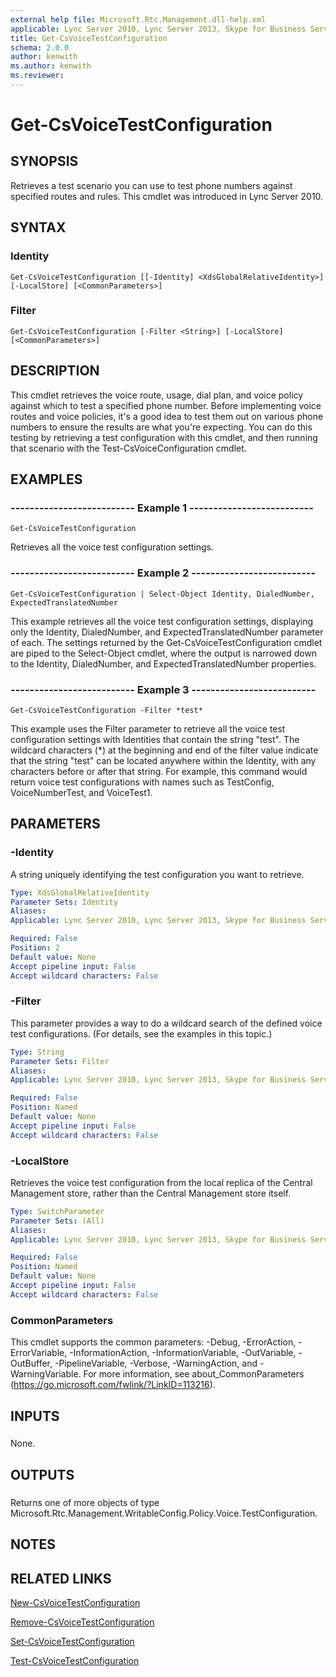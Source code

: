 ```yaml
---
external help file: Microsoft.Rtc.Management.dll-help.xml
applicable: Lync Server 2010, Lync Server 2013, Skype for Business Server 2015, Skype for Business Server 2019
title: Get-CsVoiceTestConfiguration
schema: 2.0.0
author: kenwith
ms.author: kenwith
ms.reviewer:
---
```


# Get-CsVoiceTestConfiguration

## SYNOPSIS
Retrieves a test scenario you can use to test phone numbers against specified routes and rules.
This cmdlet was introduced in Lync Server 2010.



## SYNTAX

### Identity
```
Get-CsVoiceTestConfiguration [[-Identity] <XdsGlobalRelativeIdentity>] [-LocalStore] [<CommonParameters>]
```

### Filter
```
Get-CsVoiceTestConfiguration [-Filter <String>] [-LocalStore] [<CommonParameters>]
```

## DESCRIPTION
This cmdlet retrieves the voice route, usage, dial plan, and voice policy against which to test a specified phone number.
Before implementing voice routes and voice policies, it's a good idea to test them out on various phone numbers to ensure the results are what you're expecting.
You can do this testing by retrieving a test configuration with this cmdlet, and then running that scenario with the Test-CsVoiceConfiguration cmdlet.



## EXAMPLES

### -------------------------- Example 1 --------------------------
```
Get-CsVoiceTestConfiguration
```

Retrieves all the voice test configuration settings.


### -------------------------- Example 2 --------------------------
```
Get-CsVoiceTestConfiguration | Select-Object Identity, DialedNumber, ExpectedTranslatedNumber
```

This example retrieves all the voice test configuration settings, displaying only the Identity, DialedNumber, and ExpectedTranslatedNumber parameter of each.
The settings returned by the Get-CsVoiceTestConfiguration cmdlet are piped to the Select-Object cmdlet, where the output is narrowed down to the Identity, DialedNumber, and ExpectedTranslatedNumber properties.


### -------------------------- Example 3 --------------------------
```
Get-CsVoiceTestConfiguration -Filter *test*
```

This example uses the Filter parameter to retrieve all the voice test configuration settings with Identities that contain the string "test".
The wildcard characters (*) at the beginning and end of the filter value indicate that the string "test" can be located anywhere within the Identity, with any characters before or after that string.
For example, this command would return voice test configurations with names such as TestConfig, VoiceNumberTest, and VoiceTest1.



## PARAMETERS

### -Identity
A string uniquely identifying the test configuration you want to retrieve.

```yaml
Type: XdsGlobalRelativeIdentity
Parameter Sets: Identity
Aliases: 
Applicable: Lync Server 2010, Lync Server 2013, Skype for Business Server 2015, Skype for Business Server 2019

Required: False
Position: 2
Default value: None
Accept pipeline input: False
Accept wildcard characters: False
```

### -Filter
This parameter provides a way to do a wildcard search of the defined voice test configurations.
(For details, see the examples in this topic.)

```yaml
Type: String
Parameter Sets: Filter
Aliases: 
Applicable: Lync Server 2010, Lync Server 2013, Skype for Business Server 2015, Skype for Business Server 2019

Required: False
Position: Named
Default value: None
Accept pipeline input: False
Accept wildcard characters: False
```

### -LocalStore
Retrieves the voice test configuration from the local replica of the Central Management store, rather than the Central Management store itself.

```yaml
Type: SwitchParameter
Parameter Sets: (All)
Aliases: 
Applicable: Lync Server 2010, Lync Server 2013, Skype for Business Server 2015, Skype for Business Server 2019

Required: False
Position: Named
Default value: None
Accept pipeline input: False
Accept wildcard characters: False
```

### CommonParameters
This cmdlet supports the common parameters: -Debug, -ErrorAction, -ErrorVariable, -InformationAction, -InformationVariable, -OutVariable, -OutBuffer, -PipelineVariable, -Verbose, -WarningAction, and -WarningVariable. For more information, see about_CommonParameters (https://go.microsoft.com/fwlink/?LinkID=113216).

## INPUTS

###  
None.

## OUTPUTS

###  
Returns one of more objects of type Microsoft.Rtc.Management.WritableConfig.Policy.Voice.TestConfiguration.

## NOTES

## RELATED LINKS


[New-CsVoiceTestConfiguration](New-CsVoiceTestConfiguration.md)

[Remove-CsVoiceTestConfiguration](Remove-CsVoiceTestConfiguration.md)

[Set-CsVoiceTestConfiguration](Set-CsVoiceTestConfiguration.md)

[Test-CsVoiceTestConfiguration](Test-CsVoiceTestConfiguration.md)

